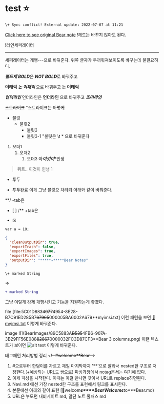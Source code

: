 # test ⭐️
```diff
\+ Sync conflict! External update: 2022-07-07 at 11:21
```

[Click here to see original Bear note](bear:*/x~~callback-url*open-note?id=C026DB37-57BB-4D63-B26D-BF8F5AD21A84-67965~~000005B4CA4ACA15)
!헤드는 바꾸지 않아도 된다.

!라인세퍼레이터



---
세퍼레이터는 개행---으로 바꿔준다. 위쪽 글자가 두꺼워져보이도록 바꾸는데 불필요하다.

***볼드체***
***BOLD***은 ***NOT BOLD***로 바꿔주고

**이태릭**
***논 이태릭*** 으로 바꿔주고
**논
이테릭**

***언더라인***
언더라인은 ****언더라인**** 으로 바꿔주고 ***또더라인***

~~스트라이크~~
"스트라이크는 ~~이렇게~~

* 불릿
	* 불릿2
		* 불릿3
		* 불릿3-1
"불릿은 \t * 으로 바꿔준다

1. 오더1
	1. 오더2
		1. 오더3
아***이것이****인생

> 쿼트.. 이것이 인생
1
- 투두
+ 투두완료
이게 그냥 블릿으 처리되 아래와 같이 바꿔준다.

**/ -tab은
- [ ]
/** +tab은
- [x]


`var a = 10;`


```json
{
  "cleanOutputDir": true,
  "exportTrash": false,
  "exportImages": true,
  "exportFiles": true,
  "outputDir": "*****~*****Bear Notes"
}
```


```diff
\+ marked String
```

=>
```diff
+ marked String
```
그냥 이렇게 강제 개행시키고 기능을 지원하는게 좋겠다.

file
[file:5C01D883~~4077~~4954-8E28-B7C91ED285B7~~67965~~000005BA6002A679**myimsi.txt]
이런 패턴을 보면
[💾myimsi.txt](https:/**github.co*****m*****PlayGroun*****d*****maste*****r*****file*****s*****myimsi.txt)
이렇게 바꿔준다.


image
![](BearImages/89C5883A~~B535~~4FB6-907A-3B29FF56E088~~82667~~0000032FC3D87CF3**Bear 3 columns.png)
이런 텍스트가 보이면
![alt text](image*****s*****Pro.jpg)
이렇게 바꿔준다.

태그패턴 처리방법 정리
<!~~- #welcome**Bear -~~>
1) #으로부터 한덩이를 자르고 제일 마지막까지 '**'으로 잘라서 nested한 구조로 저장한다.(+예상되는 URL도 쌍으로) 파싱과정에서 notag문서는 여기에 없다.
2) 이제 파싱을 시작한다. 이때는 이걸 만나면 찾아서 URL로 replace하면된다.
3) Navi.md 에선 가장 nested한 구조를 표현해서 링크를 표시한다.
4) 본문에선 아래와 같이 표현
[🔗welcom*****e****Bear**Welcome***to***Bear.md)
4) URL은 부모면 내비게이트 md, 말단 노트 풀패스 md

<!-- {BearID:79A70F71-3273-4C53-8795-13E1238519BD-76434-000006075B065F90} -->
